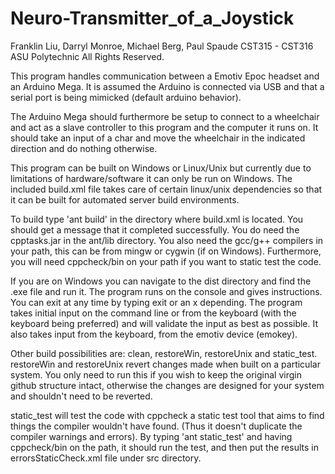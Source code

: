 Neuro-Transmitter_of_a_Joystick
===============================
Franklin Liu, Darryl Monroe, Michael Berg, Paul Spaude
CST315 - CST316  ASU Polytechnic All Rights Reserved. 

This program handles communication between a Emotiv Epoc headset
and an Arduino Mega. It is assumed the Arduino is connected via USB
and that a serial port is being mimicked (default arduino behavior).

The Arduino Mega should furthermore be setup to connect to a wheelchair
and act as a slave controller to this program and the computer it runs on.
It should take an input of a char and move the wheelchair in the indicated direction 
and do nothing otherwise. 

This program can be built on Windows or Linux/Unix but currently due to limitations of
hardware/software it can only be run on Windows. The included build.xml file takes care
of certain linux/unix dependencies so that it can be built for automated server build 
environments. 

To build type 'ant build' in the directory where build.xml is located. You should get a message
that it completed successfully. You do need the cpptasks.jar in the ant/lib directory. You also
need the gcc/g++ compilers in your path, this can be from mingw or cygwin (if on Windows). 
Furthermore, you will need cppcheck/bin on your path if you want to static test the code.

If you are on Windows you can navigate to the dist directory
and find the .exe file and run it. The program runs on the console and gives instructions. You can 
exit at any time by typing exit or an x depending. The program takes initial input on the command line 
or from the keyboard (with the keyboard being preferred) and will validate the input as best as possible.
It also takes input from the keyboard, from the emotiv device (emokey). 

Other build possibilities are: clean, restoreWin, restoreUnix and static_test. 
restoreWin and restoreUnix revert changes made when built on a particular system. You only need to run this 
if you wish to keep the original virgin github structure intact, otherwise the changes are designed for your
system and shouldn't need to be reverted. 

static_test will test the code with cppcheck a static test tool that 
aims to find things the compiler wouldn't have found. (Thus it doesn't duplicate the compiler warnings and errors). 
By typing 'ant static_test' and having cppcheck/bin on the path, it should run the test, and then put the results 
in errorsStaticCheck.xml file under src directory. 